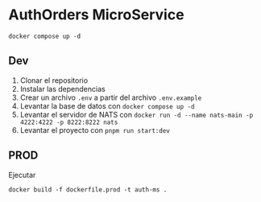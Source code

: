 # AuthOrders MicroService

```
docker compose up -d
```

## Dev

1. Clonar el repositorio
2. Instalar las dependencias
3. Crear un archivo `.env` a partir del archivo `.env.example`
4. Levantar la base de datos con `docker compose up -d`
5. Levantar el servidor de NATS con `docker run -d --name nats-main -p 4222:4222 -p 8222:8222 nats`
6. Levantar el proyecto con `pnpm run start:dev`

## PROD

Ejecutar

```
docker build -f dockerfile.prod -t auth-ms .
```
